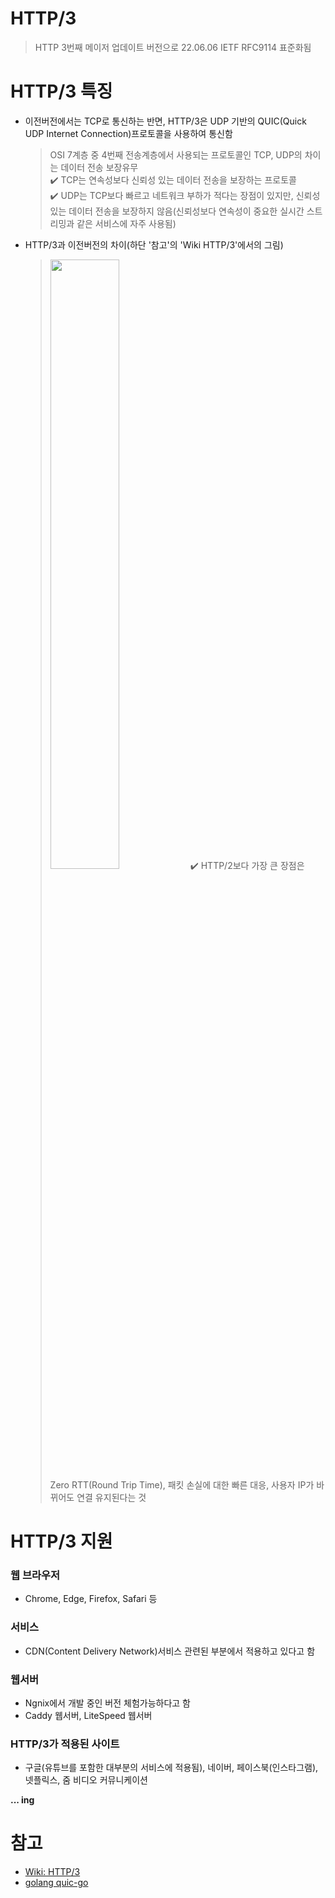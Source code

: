 # HTTP/3
> HTTP 3번째 메이저 업데이트 버전으로 22.06.06 IETF RFC9114 표준화됨

# HTTP/3 특징
+ 이전버전에서는 TCP로 통신하는 반면, HTTP/3은 UDP 기반의 QUIC(Quick UDP Internet Connection)프로토콜을 사용하여 통신함
   > OSI 7계층 중 4번째 전송계층에서 사용되는 프로토콜인 TCP, UDP의 차이는 데이터 전송 보장유무   
   > ✔️ TCP는 연속성보다 신뢰성 있는 데이터 전송을 보장하는 프로토콜   
   > ✔️ UDP는 TCP보다 빠르고 네트워크 부하가 적다는 장점이 있지만, 신뢰성있는 데이터 전송을 보장하지 않음(신뢰성보다 연속성이 중요한 실시간 스트리밍과 같은 서비스에 자주 사용됨)   

+ HTTP/3과 이전버전의 차이(하단 '참고'의 'Wiki HTTP/3'에서의 그림)
   > <img src="https://user-images.githubusercontent.com/72974863/210688335-c6ce67ff-0b82-459b-9e0e-53e95f26f3ce.png" width=50% height=50%>  
   > ✔️ HTTP/2보다 가장 큰 장점은 Zero RTT(Round Trip Time), 패킷 손실에 대한 빠른 대응, 사용자 IP가 바뀌어도 연결 유지된다는 것

# HTTP/3 지원

### 웹 브라우저
+ Chrome, Edge, Firefox, Safari 등

### 서비스
+ CDN(Content Delivery Network)서비스 관련된 부분에서 적용하고 있다고 함

### 웹서버
+ Ngnix에서 개발 중인 버전 체험가능하다고 함
+ Caddy 웹서버, LiteSpeed 웹서버

### HTTP/3가 적용된 사이트
+ 구글(유튜브를 포함한 대부분의 서비스에 적용됨), 네이버, 페이스북(인스타그램), 넷플릭스, 줌 비디오 커뮤니케이션   



**... ing**


# 참고
+ [Wiki: HTTP/3](https://en.wikipedia.org/wiki/HTTP/3)
+ [golang quic-go](https://pkg.go.dev/github.com/lucas-clemente/quic-go#section-readme)

